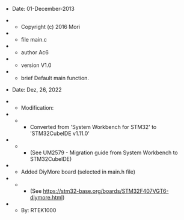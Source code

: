 - Date:     01-December-2013
- - Copyright (c) 2016 Mori
- - file    main.c
- - author  Ac6
- - version V1.0
- - brief   Default main function.

- Date: Dez, 26, 2022
- - Modification:
- - - Converted from 'System Workbench for STM32' to 'STM32CubeIDE v1.11.0'
- - - (See UM2579 - Migration guide from System Workbench to STM32CubeIDE)
- - Added DiyMore board (selected in main.h file)
- - - (See https://stm32-base.org/boards/STM32F407VGT6-diymore.html)
- - By: RTEK1000
